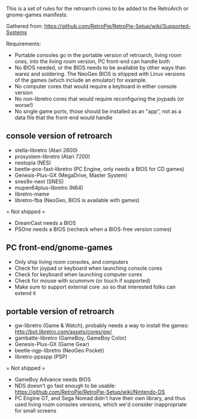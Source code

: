 This is a set of rules for the retroarch cores to be added to the RetroArch
or gnome-games manifests.

Gathered from:
https://github.com/RetroPie/RetroPie-Setup/wiki/Supported-Systems

Requirements:
- Portable consoles go in the portable version of retroarch, living room ones, into the living room version, PC front-end can handle both
- No BIOS needed, or the BIOS needs to be available by other ways than warez and soldering. The NeoGeo BIOS is shipped with Linux versions of the games (which include an emulator) for example.
- No computer cores that would require a keyboard in either console version
- No non-libretro cores that would require reconfiguring the joypads (or worse!)
- No single game ports, those should be installed as an "app", not as a data file that the front-end would handle

console version of retroarch
----------------------------

- stella-libretro (Atari 2600)
- prosystem-libretro (Atari 7200)
- nestopia (NES)
- beetle-pce-fast-libretro (PC Engine, only needs a BIOS for CD games)
- Genesis-Plus-GX (MegaDrive, Master System)
- snes9x-next (SNES)
- mupen64plus-libretro (N64)
- libretro-mame
- libretro-fba (NeoGeo, BIOS is available with games)

= Not shipped =
- DreamCast needs a BIOS
- PSOne needs a BIOS (recheck when a BIOS-free version comes)

PC front-end/gnome-games
------------------------

- Only ship living room consoles, and computers
- Check for joypad or keyboard when launching console cores
- Check for keyboard when launching computer cores
- Check for mouse with scummvm (or touch if supported)
- Make sure to support external core .so so that interested folks can extend it

portable version of retroarch
-----------------------------

- gw-libretro (Game & Watch), probably needs a way to install the games: http://bot.libretro.com/assets/cores/gw/
- gambatte-libretro (GameBoy, GameBoy Color)
- Genesis-Plus-GX (Game Gear)
- beetle-ngp-libretro (NeoGeo Pocket)
- libretro-ppsspp (PSP)

= Not shipped =
- GameBoy Advance needs BIOS
- NDS doesn't go fast enough to be usable: https://github.com/RetroPie/RetroPie-Setup/wiki/Nintendo-DS
- PC Engine GT, and Sega Nomad didn't have their own library, and thus used living room consoles
  versions, which we'd consider inappropriate for small screens
